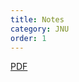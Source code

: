 ```yaml
---
title: Notes
category: JNU
order: 1
---
```


<a href="https://examguidance.github.io/life_sciences.pdf"  type="application/pdf"/>PDF</a>
